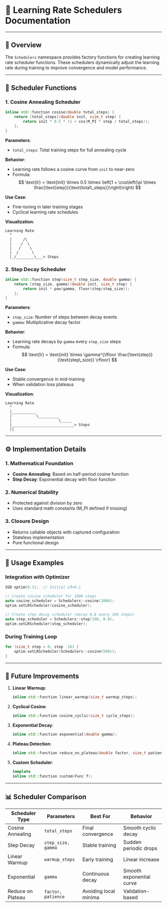 # 🔄 Learning Rate Schedulers Documentation

---

## 📝 Overview
The `Schedulers` namespace provides factory functions for creating learning rate scheduler functions. These schedulers dynamically adjust the learning rate during training to improve convergence and model performance.

---

## 🧩 Scheduler Functions

### 1. **Cosine Annealing Scheduler**
```cpp
inline std::function cosine(double total_steps) {
    return [total_steps](double init, size_t step) {
        return init * 0.5 * (1 + cos(M_PI * step / total_steps));
    };
}
```

**Parameters**:
- `total_steps`: Total training steps for full annealing cycle

**Behavior**:
- Learning rate follows a cosine curve from `init` to near-zero
- Formula: $$ \text{lr} = \text{init} \times 0.5 \times \left(1 + \cos\left(\pi \times \frac{\text{step}}{\text{total\_steps}}\right)\right) $$

**Use Case**:
- Fine-tuning in later training stages
- Cyclical learning rate schedules

**Visualization**:
```
Learning Rate
  ^
  |     /\
  |    /  \
  |   /    \
  |  /      \
  |_/________\___> Steps
```

### 2. **Step Decay Scheduler**
```cpp
inline std::function step(size_t step_size, double gamma) {
    return [step_size, gamma](double init, size_t step) {
        return init * pow(gamma, floor(step/step_size));
    };
}
```

**Parameters**:
- `step_size`: Number of steps between decay events
- `gamma`: Multiplicative decay factor

**Behavior**:
- Learning rate decays by `gamma` every `step_size` steps
- Formula: $$ \text{lr} = \text{init} \times \gamma^{\lfloor \frac{\text{step}}{\text{step\_size}} \rfloor} $$

**Use Case**:
- Stable convergence in mid-training
- When validation loss plateaus

**Visualization**:
```
Learning Rate
  ^
  |___________
  |           \_________
  |                     \_____
  |____________________________> Steps
  ||
```

---

## ⚙️ Implementation Details

### 1. **Mathematical Foundation**
- **Cosine Annealing**: Based on half-period cosine function
- **Step Decay**: Exponential decay with floor function

### 2. **Numerical Stability**
- Protected against division by zero
- Uses standard math constants (M_PI defined if missing)

### 3. **Closure Design**
- Returns callable objects with captured configuration
- Stateless implementation
- Pure functional design

---

## 🚀 Usage Examples

### Integration with Optimizer
```cpp
SGD optim(0.1);  // Initial LR=0.1

// Create cosine scheduler for 1000 steps
auto cosine_scheduler = Schedulers::cosine(1000);
optim.setLRScheduler(cosine_scheduler);

// Create step decay scheduler (decay 0.8 every 100 steps)
auto step_scheduler = Schedulers::step(100, 0.8);
optim.setLRScheduler(step_scheduler);
```

### During Training Loop
```cpp
for (size_t step = 0; step  10) {
    optim.setLRScheduler(Schedulers::cosine(500));
}
```

---

## 🚧 Future Improvements

1. **Linear Warmup**:
   ```cpp
   inline std::function linear_warmup(size_t warmup_steps);
   ```

2. **Cyclical Cosine**:
   ```cpp
   inline std::function cosine_cyclic(size_t cycle_steps);
   ```

3. **Exponential Decay**:
   ```cpp
   inline std::function exponential(double gamma);
   ```

4. **Plateau Detection**:
   ```cpp
   inline std::function reduce_on_plateau(double factor, size_t patience);
   ```

5. **Custom Scheduler**:
   ```cpp
   template
   inline std::function custom(Func f);
   ```

---

## 📊 Scheduler Comparison

| Scheduler Type       | Parameters          | Best For                  | Behavior                  |
|----------------------|---------------------|---------------------------|---------------------------|
| Cosine Annealing     | `total_steps`       | Final convergence         | Smooth cyclic decay       |
| Step Decay           | `step_size, gamma`  | Stable training           | Sudden periodic drops    |
| Linear Warmup        | `warmup_steps`      | Early training            | Linear increase          |
| Exponential          | `gamma`             | Continuous decay          | Smooth exponential curve |
| Reduce on Plateau    | `factor, patience`  | Avoiding local minima     | Validation-based         |
